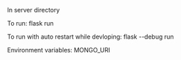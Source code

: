 In server directory

To run:
flask run 

To run with auto restart while devloping:
flask --debug run

Environment variables:
MONGO_URI